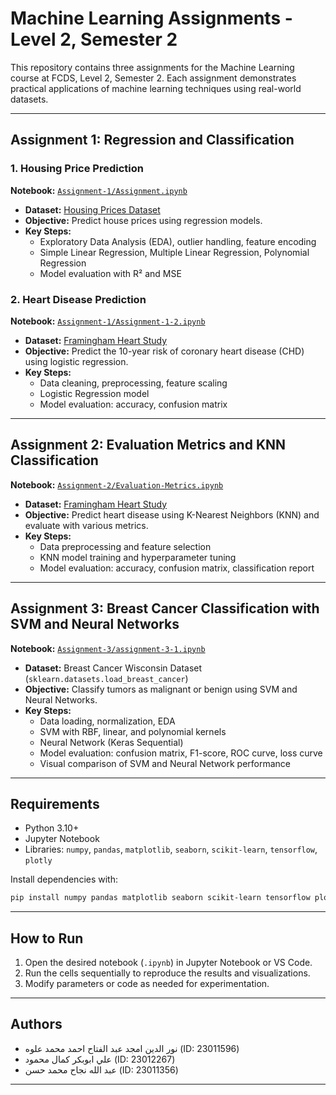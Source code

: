 # Machine Learning Assignments - Level 2, Semester 2

This repository contains three assignments for the Machine Learning course at FCDS, Level 2, Semester 2. Each assignment demonstrates practical applications of machine learning techniques using real-world datasets.

---

## Assignment 1: Regression and Classification

### 1. Housing Price Prediction
**Notebook:** [`Assignment-1/Assignment.ipynb`](Assignment-1/Assignment.ipynb)
- **Dataset:** [Housing Prices Dataset](https://www.kaggle.com/datasets/yasserh/housing-prices-dataset)
- **Objective:** Predict house prices using regression models.
- **Key Steps:**
  - Exploratory Data Analysis (EDA), outlier handling, feature encoding
  - Simple Linear Regression, Multiple Linear Regression, Polynomial Regression
  - Model evaluation with R² and MSE

### 2. Heart Disease Prediction
**Notebook:** [`Assignment-1/Assignment-1-2.ipynb`](Assignment-1/Assignment-1-2.ipynb)
- **Dataset:** [Framingham Heart Study](https://www.kaggle.com/datasets/dileep070/heart-disease-prediction-using-logistic-regression/data)
- **Objective:** Predict the 10-year risk of coronary heart disease (CHD) using logistic regression.
- **Key Steps:**
  - Data cleaning, preprocessing, feature scaling
  - Logistic Regression model
  - Model evaluation: accuracy, confusion matrix

---

## Assignment 2: Evaluation Metrics and KNN Classification

**Notebook:** [`Assignment-2/Evaluation-Metrics.ipynb`](Assignment-2/Evaluation-Metrics.ipynb)
- **Dataset:** [Framingham Heart Study](https://www.kaggle.com/datasets/dileep070/heart-disease-prediction-using-logistic-regression/data)
- **Objective:** Predict heart disease using K-Nearest Neighbors (KNN) and evaluate with various metrics.
- **Key Steps:**
  - Data preprocessing and feature selection
  - KNN model training and hyperparameter tuning
  - Model evaluation: accuracy, confusion matrix, classification report

---

## Assignment 3: Breast Cancer Classification with SVM and Neural Networks

**Notebook:** [`Assignment-3/assignment-3-1.ipynb`](Assignment-3/assignment-3-1.ipynb)
- **Dataset:** Breast Cancer Wisconsin Dataset (`sklearn.datasets.load_breast_cancer`)
- **Objective:** Classify tumors as malignant or benign using SVM and Neural Networks.
- **Key Steps:**
  - Data loading, normalization, EDA
  - SVM with RBF, linear, and polynomial kernels
  - Neural Network (Keras Sequential)
  - Model evaluation: confusion matrix, F1-score, ROC curve, loss curve
  - Visual comparison of SVM and Neural Network performance

---

## Requirements

- Python 3.10+
- Jupyter Notebook
- Libraries: `numpy`, `pandas`, `matplotlib`, `seaborn`, `scikit-learn`, `tensorflow`, `plotly`

Install dependencies with:

```bash
pip install numpy pandas matplotlib seaborn scikit-learn tensorflow plotly
```

---

## How to Run

1. Open the desired notebook (`.ipynb`) in Jupyter Notebook or VS Code.
2. Run the cells sequentially to reproduce the results and visualizations.
3. Modify parameters or code as needed for experimentation.

---

## Authors

- نور الدين امجد عبد الفتاح احمد محمد علوه (ID: 23011596)
- علي ابوبكر كمال محمود (ID: 23012267)
- عبد الله نجاح محمد حسن (ID: 23011356)

---